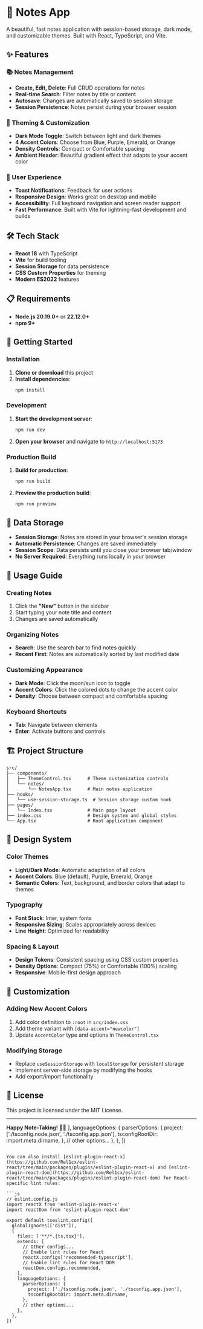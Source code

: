 # 📝 Notes App

A beautiful, fast notes application with session-based storage, dark mode, and customizable themes. Built with React, TypeScript, and Vite.

## ✨ Features

### 📚 Notes Management
- **Create, Edit, Delete**: Full CRUD operations for notes
- **Real-time Search**: Filter notes by title or content
- **Autosave**: Changes are automatically saved to session storage
- **Session Persistence**: Notes persist during your browser session

### 🎨 Theming & Customization
- **Dark Mode Toggle**: Switch between light and dark themes
- **4 Accent Colors**: Choose from Blue, Purple, Emerald, or Orange
- **Density Controls**: Compact or Comfortable spacing
- **Ambient Header**: Beautiful gradient effect that adapts to your accent color

### 🚀 User Experience
- **Toast Notifications**: Feedback for user actions
- **Responsive Design**: Works great on desktop and mobile
- **Accessibility**: Full keyboard navigation and screen reader support
- **Fast Performance**: Built with Vite for lightning-fast development and builds

## 🛠️ Tech Stack

- **React 18** with TypeScript
- **Vite** for build tooling
- **Session Storage** for data persistence
- **CSS Custom Properties** for theming
- **Modern ES2022** features

## 📋 Requirements

- **Node.js 20.19.0+** or **22.12.0+**
- **npm 9+**

## 🚀 Getting Started

### Installation

1. **Clone or download** this project
2. **Install dependencies**:
   ```bash
   npm install
   ```

### Development

1. **Start the development server**:
   ```bash
   npm run dev
   ```
2. **Open your browser** and navigate to `http://localhost:5173`

### Production Build

1. **Build for production**:
   ```bash
   npm run build
   ```
2. **Preview the production build**:
   ```bash
   npm run preview
   ```

## 💾 Data Storage

- **Session Storage**: Notes are stored in your browser's session storage
- **Automatic Persistence**: Changes are saved immediately
- **Session Scope**: Data persists until you close your browser tab/window
- **No Server Required**: Everything runs locally in your browser

## 🎯 Usage Guide

### Creating Notes
1. Click the **"New"** button in the sidebar
2. Start typing your note title and content
3. Changes are saved automatically

### Organizing Notes
- **Search**: Use the search bar to find notes quickly
- **Recent First**: Notes are automatically sorted by last modified date

### Customizing Appearance
- **Dark Mode**: Click the moon/sun icon to toggle
- **Accent Colors**: Click the colored dots to change the accent color
- **Density**: Choose between compact and comfortable spacing

### Keyboard Shortcuts
- **Tab**: Navigate between elements
- **Enter**: Activate buttons and controls

## 🏗️ Project Structure

```
src/
├── components/
│   ├── ThemeControl.tsx      # Theme customization controls
│   └── notes/
│       └── NotesApp.tsx      # Main notes application
├── hooks/
│   └── use-session-storage.ts  # Session storage custom hook
├── pages/
│   └── Index.tsx             # Main page layout
├── index.css                 # Design system and global styles
└── App.tsx                   # Root application component
```

## 🎨 Design System

### Color Themes
- **Light/Dark Mode**: Automatic adaptation of all colors
- **Accent Colors**: Blue (default), Purple, Emerald, Orange
- **Semantic Colors**: Text, background, and border colors that adapt to themes

### Typography
- **Font Stack**: Inter, system fonts
- **Responsive Sizing**: Scales appropriately across devices
- **Line Height**: Optimized for readability

### Spacing & Layout
- **Design Tokens**: Consistent spacing using CSS custom properties
- **Density Options**: Compact (75%) or Comfortable (100%) scaling
- **Responsive**: Mobile-first design approach

## 🔧 Customization

### Adding New Accent Colors
1. Add color definition to `:root` in `src/index.css`
2. Add theme variant with `[data-accent="newcolor"]`
3. Update `AccentColor` type and options in `ThemeControl.tsx`

### Modifying Storage
- Replace `useSessionStorage` with `localStorage` for persistent storage
- Implement server-side storage by modifying the hooks
- Add export/import functionality

## 📄 License

This project is licensed under the MIT License.

---

**Happy Note-Taking!** 📝✨
    ],
    languageOptions: {
      parserOptions: {
        project: ['./tsconfig.node.json', './tsconfig.app.json'],
        tsconfigRootDir: import.meta.dirname,
      },
      // other options...
    },
  },
])
```

You can also install [eslint-plugin-react-x](https://github.com/Rel1cx/eslint-react/tree/main/packages/plugins/eslint-plugin-react-x) and [eslint-plugin-react-dom](https://github.com/Rel1cx/eslint-react/tree/main/packages/plugins/eslint-plugin-react-dom) for React-specific lint rules:

```js
// eslint.config.js
import reactX from 'eslint-plugin-react-x'
import reactDom from 'eslint-plugin-react-dom'

export default tseslint.config([
  globalIgnores(['dist']),
  {
    files: ['**/*.{ts,tsx}'],
    extends: [
      // Other configs...
      // Enable lint rules for React
      reactX.configs['recommended-typescript'],
      // Enable lint rules for React DOM
      reactDom.configs.recommended,
    ],
    languageOptions: {
      parserOptions: {
        project: ['./tsconfig.node.json', './tsconfig.app.json'],
        tsconfigRootDir: import.meta.dirname,
      },
      // other options...
    },
  },
])
```
